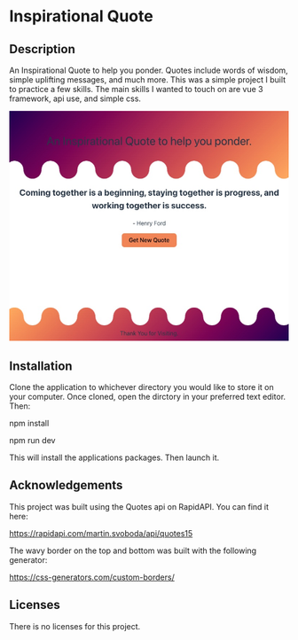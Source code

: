 # Inspirational Quote

## Description

An Inspirational Quote to help you ponder. Quotes include words of wisdom, simple uplifting messages, and much more. This was a simple project I built to practice a few skills. The main skills I wanted to touch on are vue 3 framework, api use, and simple css.

![image](./inspirational-pondering/src/assets/project-thumbnail.jpg)

## Installation

Clone the application to whichever directory you would like to store it on your computer. Once cloned, open the dirctory in your preferred text editor. Then:

npm install

npm run dev

This will install the applications packages. Then launch it.

## Acknowledgements

This project was built using the Quotes api on RapidAPI. You can find it here:

https://rapidapi.com/martin.svoboda/api/quotes15

The wavy border on the top and bottom was built with the following generator:

https://css-generators.com/custom-borders/

## Licenses

There is no licenses for this project.
